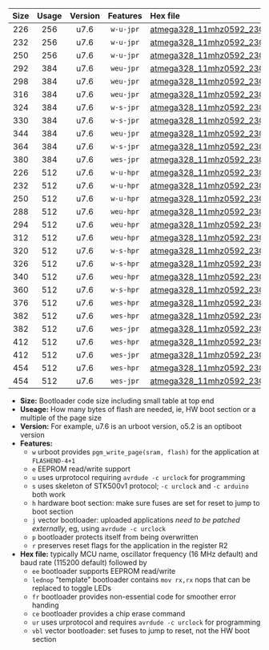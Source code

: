 |Size|Usage|Version|Features|Hex file|
|:-:|:-:|:-:|:-:|:--|
|226|256|u7.6|`w-u-jpr`|[atmega328_11mhz0592_230400bps_ur_vbl.hex](https://raw.githubusercontent.com/stefanrueger/urboot/main//atmega328_11mhz0592_230400bps_ur_vbl.hex)|
|232|256|u7.6|`w-u-jpr`|[atmega328_11mhz0592_230400bps_lednop_ur_vbl.hex](https://raw.githubusercontent.com/stefanrueger/urboot/main//atmega328_11mhz0592_230400bps_lednop_ur_vbl.hex)|
|250|256|u7.6|`w-u-jpr`|[atmega328_11mhz0592_230400bps_lednop_fr_ur_vbl.hex](https://raw.githubusercontent.com/stefanrueger/urboot/main//atmega328_11mhz0592_230400bps_lednop_fr_ur_vbl.hex)|
|292|384|u7.6|`weu-jpr`|[atmega328_11mhz0592_230400bps_ee_ur_vbl.hex](https://raw.githubusercontent.com/stefanrueger/urboot/main//atmega328_11mhz0592_230400bps_ee_ur_vbl.hex)|
|298|384|u7.6|`weu-jpr`|[atmega328_11mhz0592_230400bps_ee_lednop_ur_vbl.hex](https://raw.githubusercontent.com/stefanrueger/urboot/main//atmega328_11mhz0592_230400bps_ee_lednop_ur_vbl.hex)|
|316|384|u7.6|`weu-jpr`|[atmega328_11mhz0592_230400bps_ee_lednop_fr_ur_vbl.hex](https://raw.githubusercontent.com/stefanrueger/urboot/main//atmega328_11mhz0592_230400bps_ee_lednop_fr_ur_vbl.hex)|
|324|384|u7.6|`w-s-jpr`|[atmega328_11mhz0592_230400bps_vbl.hex](https://raw.githubusercontent.com/stefanrueger/urboot/main//atmega328_11mhz0592_230400bps_vbl.hex)|
|330|384|u7.6|`w-s-jpr`|[atmega328_11mhz0592_230400bps_lednop_vbl.hex](https://raw.githubusercontent.com/stefanrueger/urboot/main//atmega328_11mhz0592_230400bps_lednop_vbl.hex)|
|344|384|u7.6|`weu-jpr`|[atmega328_11mhz0592_230400bps_ee_lednop_fr_ce_ur_vbl.hex](https://raw.githubusercontent.com/stefanrueger/urboot/main//atmega328_11mhz0592_230400bps_ee_lednop_fr_ce_ur_vbl.hex)|
|364|384|u7.6|`w-s-jpr`|[atmega328_11mhz0592_230400bps_lednop_fr_vbl.hex](https://raw.githubusercontent.com/stefanrueger/urboot/main//atmega328_11mhz0592_230400bps_lednop_fr_vbl.hex)|
|380|384|u7.6|`wes-jpr`|[atmega328_11mhz0592_230400bps_ee_vbl.hex](https://raw.githubusercontent.com/stefanrueger/urboot/main//atmega328_11mhz0592_230400bps_ee_vbl.hex)|
|226|512|u7.6|`w-u-hpr`|[atmega328_11mhz0592_230400bps_ur.hex](https://raw.githubusercontent.com/stefanrueger/urboot/main//atmega328_11mhz0592_230400bps_ur.hex)|
|232|512|u7.6|`w-u-hpr`|[atmega328_11mhz0592_230400bps_lednop_ur.hex](https://raw.githubusercontent.com/stefanrueger/urboot/main//atmega328_11mhz0592_230400bps_lednop_ur.hex)|
|250|512|u7.6|`w-u-hpr`|[atmega328_11mhz0592_230400bps_lednop_fr_ur.hex](https://raw.githubusercontent.com/stefanrueger/urboot/main//atmega328_11mhz0592_230400bps_lednop_fr_ur.hex)|
|288|512|u7.6|`weu-hpr`|[atmega328_11mhz0592_230400bps_ee_ur.hex](https://raw.githubusercontent.com/stefanrueger/urboot/main//atmega328_11mhz0592_230400bps_ee_ur.hex)|
|294|512|u7.6|`weu-hpr`|[atmega328_11mhz0592_230400bps_ee_lednop_ur.hex](https://raw.githubusercontent.com/stefanrueger/urboot/main//atmega328_11mhz0592_230400bps_ee_lednop_ur.hex)|
|312|512|u7.6|`weu-hpr`|[atmega328_11mhz0592_230400bps_ee_lednop_fr_ur.hex](https://raw.githubusercontent.com/stefanrueger/urboot/main//atmega328_11mhz0592_230400bps_ee_lednop_fr_ur.hex)|
|320|512|u7.6|`w-s-hpr`|[atmega328_11mhz0592_230400bps.hex](https://raw.githubusercontent.com/stefanrueger/urboot/main//atmega328_11mhz0592_230400bps.hex)|
|326|512|u7.6|`w-s-hpr`|[atmega328_11mhz0592_230400bps_lednop.hex](https://raw.githubusercontent.com/stefanrueger/urboot/main//atmega328_11mhz0592_230400bps_lednop.hex)|
|340|512|u7.6|`weu-hpr`|[atmega328_11mhz0592_230400bps_ee_lednop_fr_ce_ur.hex](https://raw.githubusercontent.com/stefanrueger/urboot/main//atmega328_11mhz0592_230400bps_ee_lednop_fr_ce_ur.hex)|
|360|512|u7.6|`w-s-hpr`|[atmega328_11mhz0592_230400bps_lednop_fr.hex](https://raw.githubusercontent.com/stefanrueger/urboot/main//atmega328_11mhz0592_230400bps_lednop_fr.hex)|
|376|512|u7.6|`wes-hpr`|[atmega328_11mhz0592_230400bps_ee.hex](https://raw.githubusercontent.com/stefanrueger/urboot/main//atmega328_11mhz0592_230400bps_ee.hex)|
|382|512|u7.6|`wes-hpr`|[atmega328_11mhz0592_230400bps_ee_lednop.hex](https://raw.githubusercontent.com/stefanrueger/urboot/main//atmega328_11mhz0592_230400bps_ee_lednop.hex)|
|382|512|u7.6|`wes-jpr`|[atmega328_11mhz0592_230400bps_ee_lednop_vbl.hex](https://raw.githubusercontent.com/stefanrueger/urboot/main//atmega328_11mhz0592_230400bps_ee_lednop_vbl.hex)|
|412|512|u7.6|`wes-hpr`|[atmega328_11mhz0592_230400bps_ee_lednop_fr.hex](https://raw.githubusercontent.com/stefanrueger/urboot/main//atmega328_11mhz0592_230400bps_ee_lednop_fr.hex)|
|412|512|u7.6|`wes-jpr`|[atmega328_11mhz0592_230400bps_ee_lednop_fr_vbl.hex](https://raw.githubusercontent.com/stefanrueger/urboot/main//atmega328_11mhz0592_230400bps_ee_lednop_fr_vbl.hex)|
|454|512|u7.6|`wes-hpr`|[atmega328_11mhz0592_230400bps_ee_lednop_fr_ce.hex](https://raw.githubusercontent.com/stefanrueger/urboot/main//atmega328_11mhz0592_230400bps_ee_lednop_fr_ce.hex)|
|454|512|u7.6|`wes-jpr`|[atmega328_11mhz0592_230400bps_ee_lednop_fr_ce_vbl.hex](https://raw.githubusercontent.com/stefanrueger/urboot/main//atmega328_11mhz0592_230400bps_ee_lednop_fr_ce_vbl.hex)|

- **Size:** Bootloader code size including small table at top end
- **Useage:** How many bytes of flash are needed, ie, HW boot section or a multiple of the page size
- **Version:** For example, u7.6 is an urboot version, o5.2 is an optiboot version
- **Features:**
  + `w` urboot provides `pgm_write_page(sram, flash)` for the application at `FLASHEND-4+1`
  + `e` EEPROM read/write support
  + `u` uses urprotocol requiring `avrdude -c urclock` for programming
  + `s` uses skeleton of STK500v1 protocol; `-c urclock` and `-c arduino` both work
  + `h` hardware boot section: make sure fuses are set for reset to jump to boot section
  + `j` vector bootloader: uploaded applications *need to be patched externally*, eg, using `avrdude -c urclock`
  + `p` bootloader protects itself from being overwritten
  + `r` preserves reset flags for the application in the register R2
- **Hex file:** typically MCU name, oscillator frequency (16 MHz default) and baud rate (115200 default) followed by
  + `ee` bootloader supports EEPROM read/write
  + `lednop` "template" bootloader contains `mov rx,rx` nops that can be replaced to toggle LEDs
  + `fr` bootloader provides non-essential code for smoother error handing
  + `ce` bootloader provides a chip erase command
  + `ur` uses urprotocol and requires `avrdude -c urclock` for programming
  + `vbl` vector bootloader: set fuses to jump to reset, not the HW boot section
